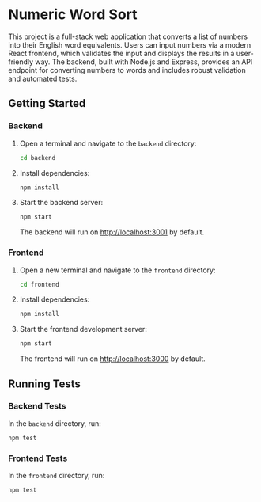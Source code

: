 # Numeric Word Sort

This project is a full-stack web application that converts a list of numbers into their English word equivalents. Users can input numbers via a modern React frontend, which validates the input and displays the results in a user-friendly way. The backend, built with Node.js and Express, provides an API endpoint for converting numbers to words and includes robust validation and automated tests.

## Getting Started

### Backend

1. Open a terminal and navigate to the `backend` directory:
	```sh
	cd backend
	```
2. Install dependencies:
	```sh
	npm install
	```
3. Start the backend server:
	```sh
	npm start
	```
	The backend will run on [http://localhost:3001](http://localhost:3001) by default.

### Frontend

1. Open a new terminal and navigate to the `frontend` directory:
	```sh
	cd frontend
	```
2. Install dependencies:
	```sh
	npm install
	```
3. Start the frontend development server:
	```sh
	npm start
	```
	The frontend will run on [http://localhost:3000](http://localhost:3000) by default.

## Running Tests

### Backend Tests

In the `backend` directory, run:
```sh
npm test
```

### Frontend Tests

In the `frontend` directory, run:
```sh
npm test
```